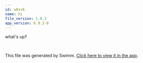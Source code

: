 ```yaml
---
id: w0zx6
name: hi
file_version: 1.0.2
app_version: 0.9.2-0
---
```


what's up?

<br/>

This file was generated by Swimm. [Click here to view it in the app](https://swimm-web-app.web.app/repos/Z2l0aHViJTNBJTNBdGVzdGFwMTklM0ElM0Fyb3RlbWJhcjM=/docs/w0zx6).